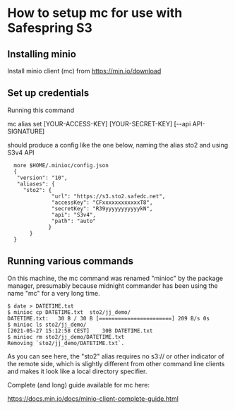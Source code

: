 # How to setup mc for use with Safespring S3

## Installing minio

Install minio client (mc) from https://min.io/download

## Set up credentials

  Running this command
  
  mc alias set <ALIAS> <YOUR-S3-ENDPOINT> [YOUR-ACCESS-KEY] [YOUR-SECRET-KEY] [--api API-SIGNATURE]

should produce a config like the one below, naming the alias sto2 and
using S3v4 API

```
  more $HOME/.minioc/config.json
  {
   "version": "10",
   "aliases": {
     "sto2": {
              "url": "https://s3.sto2.safedc.net",
              "accessKey": "CFxxxxxxxxxxxxT8",
              "secretKey": "R39yyyyyyyyyyykN",
              "api": "S3v4",
              "path": "auto"
             }
       }
  }
```

## Running various commands

On this machine, the mc command was renamed "minioc" by the package
manager, presumably because midnight commander has been using the name
"mc" for a very long time.

```
$ date > DATETIME.txt
$ minioc cp DATETIME.txt  sto2/jj_demo/
DATETIME.txt:   30 B / 30 B [=======================] 209 B/s 0s
$ minioc ls sto2/jj_demo/
[2021-05-27 15:12:58 CEST]    30B DATETIME.txt
$ minioc rm sto2/jj_demo/DATETIME.txt
Removing `sto2/jj_demo/DATETIME.txt`.

```

As you can see here, the "sto2" alias requires no s3:// or other indicator of
the remote side, which is slightly different from other command line
clients and makes it look like a local directory specifier.

Complete (and long) guide available for mc here:

  https://docs.min.io/docs/minio-client-complete-guide.html

